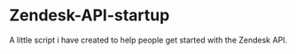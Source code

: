 Zendesk-API-startup
===================

A little script i have created to help people get started with the Zendesk API.

